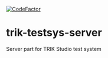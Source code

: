 [![CodeFactor](https://www.codefactor.io/repository/github/pupsen-vupsen/trik-testsys-grading-system/badge)](https://www.codefactor.io/repository/github/pupsen-vupsen/trik-testsys-grading-system)
# trik-testsys-server
Server part for TRIK Studio test system
